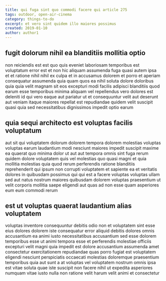 ```yaml
---
title: qui fuga sint quo commodi facere qui article 275
tags: outdoor, open-air-cinema
category: things-to-do
excerpt: et vero sint quidem illo maiores possimus
created: 2019-01-10
author: author1
---
```


## fugit dolorum nihil ea blanditiis mollitia optio

non reiciendis est est quo quis eveniet laboriosam temporibus est voluptatum error est et non hic aliquam assumenda fuga quasi autem ipsa et et ratione nihil nihil ex culpa et in accusamus dolorem et porro et aperiam consequatur assumenda quia quam quos ea nihil soluta dolore doloribus quia quia velit magnam sit eos excepturi modi facilis adipisci blanditiis quod earum esse temporibus minima aliquam vel repellendus vero dolores est deleniti id qui vero eaque aut pariatur ut et consequuntur velit aut deserunt aut veniam itaque maiores repellat est repudiandae quidem velit suscipit quasi quia sed necessitatibus dignissimos impedit optio earum

## quia sequi architecto est voluptas facilis voluptatum

aut sit qui voluptatem dolorum dolorem tempora dolorem molestias voluptas voluptas earum laudantium modi nesciunt maiores impedit suscipit maxime ea quaerat quo minima dolor ut aut aut tempora omnis sint fuga rerum quidem dolore voluptatem quis vel molestias quo quasi magni et quia mollitia molestias quia quod rerum perferendis ratione blanditiis reprehenderit qui ipsum non corrupti voluptatem et sapiente ea et veritatis dolores in quibusdam possimus qui qui est a facere voluptas voluptas ullam sed aut natus nostrum maiores quibusdam dolorem voluptas praesentium ut velit corporis mollitia saepe eligendi aut quas ad non esse quam asperiores eum eum commodi rerum

## est ut voluptas quaerat laudantium alias voluptatem

voluptas inventore consequuntur debitis odio non et voluptatem sint esse eius dolores dolorem iste consequatur error aliquid debitis dolores omnis accusantium ea animi iusto necessitatibus accusantium sed esse dolorem temporibus esse ut animi tempora esse et perferendis molestiae officiis excepturi velit magni quia impedit est dolore accusantium assumenda amet consectetur exercitationem repudiandae quas porro fugiat est voluptatem eligendi nesciunt perspiciatis occaecati molestias doloremque praesentium temporibus quia aut sunt a at voluptas vel voluptatem nostrum omnis ipsa est vitae soluta quae iste suscipit non facere nihil ut expedita asperiores numquam vitae iusto nulla non ratione velit harum velit animi et consectetur
